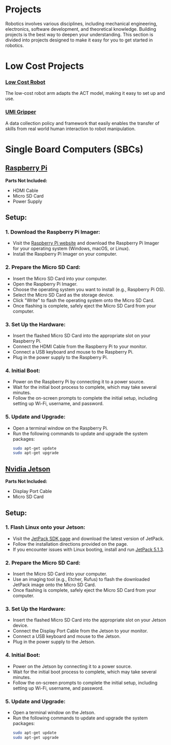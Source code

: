 # Projects

Robotics involves various disciplines, including mechanical engineering, electronics, software development, and theoretical knowledge. Building projects is the best way to deepen your understanding. This section is divided into projects designed to make it easy for you to get started in robotics.

# Low Cost Projects

### [Low Cost Robot](https://github.com/AlexanderKoch-Koch/low_cost_robot)

The low-cost robot arm adapts the ACT model, making it easy to set up and use.

### [UMI Gripper](https://umi-gripper.github.io/)

A data collection policy and framework that easily enables the transfer of skills from real world human interaction to robot manipulation.


# Single Board Computers (SBCs)

## [Raspberry Pi](https://www.amazon.com/Raspberry-Pi-Quad-core-Cortex-A76-Processor/dp/B0CTQ3BQLS/ref=sr_1_2_sspa?crid=1UFOSCMJMYBQM&dib=eyJ2IjoiMSJ9.tbZ0EMR289jYGuOEXI8_Rh7ZFivo67gudYLC4ENELtvWaic-gE_ceTOLyl__9r0Olv89eUoqlc4KbQIboEtVYatlThzGexyqlfEDNuzae9WHedzPpH3oTADxY2DMXBsqUvtu7jMO4oSq-bYm3R5cRXDGGnPwJknUQ_IUwug1UthwMevAhQzVhERAIuFhfXG5_9WN6bsEZdTpm6enhpZRTdLbId_-8TCiTG3yz5WJZeHP2tj8ci46qGQJtlXymPp0V-MMbff5I0JQ3g1o51uaADEXO2tmrtFdSnxR3l4mF2c.7eAQpYtWXQE4PEnbtdBXpFuIADtu0KQkGfK0KNWkg-o&dib_tag=se&keywords=raspberry+pi+5&qid=1716497131&s=electronics&sprefix=raspberr%2Celectronics%2C170&sr=1-2-spons&sp_csd=d2lkZ2V0TmFtZT1zcF9hdGY&psc=1)

**Parts Not Included:**

- HDMI Cable
- Micro SD Card
- Power Supply

## Setup:

### 1. Download the Raspberry Pi Imager:

- Visit the [Raspberry Pi website](https://www.raspberrypi.org/software/) and download the Raspberry Pi Imager for your operating system (Windows, macOS, or Linux).
- Install the Raspberry Pi Imager on your computer.

### 2. Prepare the Micro SD Card:

- Insert the Micro SD Card into your computer.
- Open the Raspberry Pi Imager.
- Choose the operating system you want to install (e.g., Raspberry Pi OS).
- Select the Micro SD Card as the storage device.
- Click "Write" to flash the operating system onto the Micro SD Card.
- Once flashing is complete, safely eject the Micro SD Card from your computer.

### 3. Set Up the Hardware:

- Insert the flashed Micro SD Card into the appropriate slot on your Raspberry Pi.
- Connect the HDMI Cable from the Raspberry Pi to your monitor.
- Connect a USB keyboard and mouse to the Raspberry Pi.
- Plug in the power supply to the Raspberry Pi.

### 4. Initial Boot:

- Power on the Raspberry Pi by connecting it to a power source.
- Wait for the initial boot process to complete, which may take several minutes.
- Follow the on-screen prompts to complete the initial setup, including setting up Wi-Fi, username, and password.

### 5. Update and Upgrade:

- Open a terminal window on the Raspberry Pi.
- Run the following commands to update and upgrade the system packages:
  ```sh
  sudo apt-get update
  sudo apt-get upgrade
  ```

## [Nvidia Jetson](https://www.amazon.com/dp/B0BZJTQ5YP?nvid=em-945-13766-0005-000&th=1)

**Parts Not Included:**

- Display Port Cable
- Micro SD Card

## Setup:

### 1. Flash Linux onto your Jetson:

- Visit the [JetPack SDK page](https://developer.nvidia.com/embedded/jetpack) and download the latest version of JetPack.
- Follow the installation directions provided on the page.
- If you encounter issues with Linux booting, install and run [JetPack 5.1.3](https://developer.nvidia.com/embedded/jetpack-archive).

### 2. Prepare the Micro SD Card:

- Insert the Micro SD Card into your computer.
- Use an imaging tool (e.g., Etcher, Rufus) to flash the downloaded JetPack image onto the Micro SD Card.
- Once flashing is complete, safely eject the Micro SD Card from your computer.

### 3. Set Up the Hardware:

- Insert the flashed Micro SD Card into the appropriate slot on your Jetson device.
- Connect the Display Port Cable from the Jetson to your monitor.
- Connect a USB keyboard and mouse to the Jetson.
- Plug in the power supply to the Jetson.

### 4. Initial Boot:

- Power on the Jetson by connecting it to a power source.
- Wait for the initial boot process to complete, which may take several minutes.
- Follow the on-screen prompts to complete the initial setup, including setting up Wi-Fi, username, and password.

### 5. Update and Upgrade:

- Open a terminal window on the Jetson.
- Run the following commands to update and upgrade the system packages:
  ```sh
  sudo apt-get update
  sudo apt-get upgrade
  ```

